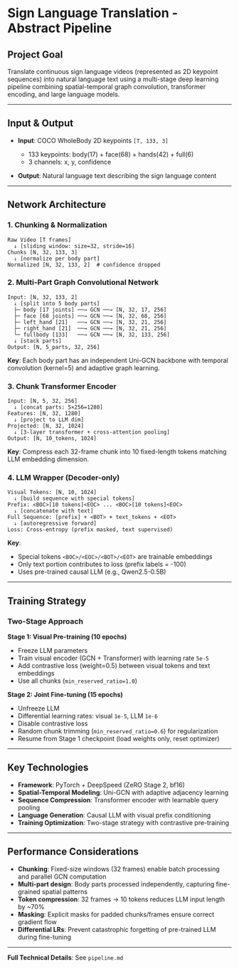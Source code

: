 # Sign Language Translation - Abstract Pipeline

## Project Goal
Translate continuous sign language videos (represented as 2D keypoint sequences) into natural language text using a multi-stage deep learning pipeline combining spatial-temporal graph convolution, transformer encoding, and large language models.

---

## Input & Output

- **Input**: COCO WholeBody 2D keypoints `[T, 133, 3]`
  - 133 keypoints: body(17) + face(68) + hands(42) + full(6)
  - 3 channels: x, y, confidence

- **Output**: Natural language text describing the sign language content

---

## Network Architecture

### 1. Chunking & Normalization
```
Raw Video [T frames]
  ↓ [sliding window: size=32, stride=16]
Chunks [N, 32, 133, 3]
  ↓ [normalize per body part]
Normalized [N, 32, 133, 2]  # confidence dropped
```

### 2. Multi-Part Graph Convolutional Network
```
Input: [N, 32, 133, 2]
  ↓ [split into 5 body parts]
  ├─ body [17 joints] ──→ GCN ──→ [N, 32, 17, 256]
  ├─ face [68 joints] ──→ GCN ──→ [N, 32, 68, 256]
  ├─ left_hand [21]   ──→ GCN ──→ [N, 32, 21, 256]
  ├─ right_hand [21]  ──→ GCN ──→ [N, 32, 21, 256]
  └─ fullbody [133]   ──→ GCN ──→ [N, 32, 133, 256]
  ↓ [stack parts]
Output: [N, 5_parts, 32, 256]
```
**Key**: Each body part has an independent Uni-GCN backbone with temporal convolution (kernel=5) and adaptive graph learning.

### 3. Chunk Transformer Encoder
```
Input: [N, 5, 32, 256]
  ↓ [concat parts: 5×256=1280]
Features: [N, 32, 1280]
  ↓ [project to LLM dim]
Projected: [N, 32, 1024]
  ↓ [3-layer transformer + cross-attention pooling]
Output: [N, 10_tokens, 1024]
```
**Key**: Compress each 32-frame chunk into 10 fixed-length tokens matching LLM embedding dimension.

### 4. LLM Wrapper (Decoder-only)
```
Visual Tokens: [N, 10, 1024]
  ↓ [build sequence with special tokens]
Prefix: <BOC>[10 tokens]<EOC> ... <BOC>[10 tokens]<EOC>
  ↓ [concatenate with text]
Full Sequence: [prefix] + <BOT> + text_tokens + <EOT>
  ↓ [autoregressive forward]
Loss: Cross-entropy (prefix masked, text supervised)
```
**Key**:
- Special tokens `<BOC>/<EOC>/<BOT>/<EOT>` are trainable embeddings
- Only text portion contributes to loss (prefix labels = -100)
- Uses pre-trained causal LLM (e.g., Qwen2.5-0.5B)

---

## Training Strategy

### Two-Stage Approach

**Stage 1: Visual Pre-training (10 epochs)**
- Freeze LLM parameters
- Train visual encoder (GCN + Transformer) with learning rate `5e-5`
- Add contrastive loss (weight=0.5) between visual tokens and text embeddings
- Use all chunks (`min_reserved_ratio=1.0`)

**Stage 2: Joint Fine-tuning (15 epochs)**
- Unfreeze LLM
- Differential learning rates: visual `1e-5`, LLM `1e-6`
- Disable contrastive loss
- Random chunk trimming (`min_reserved_ratio=0.6`) for regularization
- Resume from Stage 1 checkpoint (load weights only, reset optimizer)

---

## Key Technologies

- **Framework**: PyTorch + DeepSpeed (ZeRO Stage 2, bf16)
- **Spatial-Temporal Modeling**: Uni-GCN with adaptive adjacency learning
- **Sequence Compression**: Transformer encoder with learnable query pooling
- **Language Generation**: Causal LLM with visual prefix conditioning
- **Training Optimization**: Two-stage strategy with contrastive pre-training

---

## Performance Considerations

- **Chunking**: Fixed-size windows (32 frames) enable batch processing and parallel GCN computation
- **Multi-part design**: Body parts processed independently, capturing fine-grained spatial patterns
- **Token compression**: 32 frames → 10 tokens reduces LLM input length by ~70%
- **Masking**: Explicit masks for padded chunks/frames ensure correct gradient flow
- **Differential LRs**: Prevent catastrophic forgetting of pre-trained LLM during fine-tuning

---

**Full Technical Details**: See `pipeline.md`
